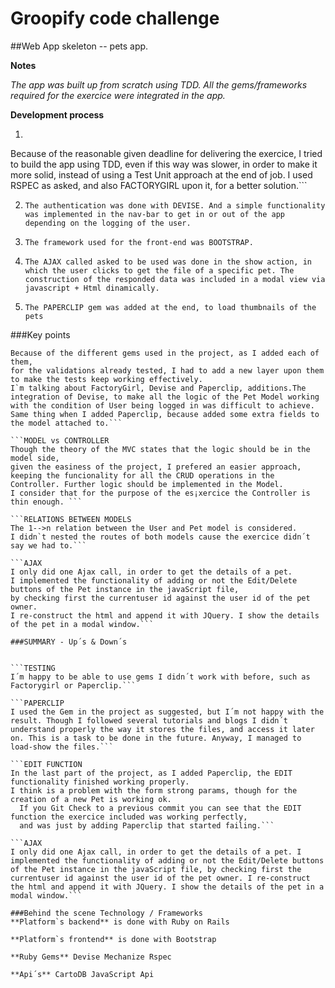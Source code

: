 # Groopify code challenge

##Web App skeleton -- pets app.  

**Notes**

*The app was built up from scratch using TDD. 
All the gems/frameworks required for the exercice were integrated in the app.*


**Development process**

1. ```TDD
Because of the reasonable given deadline for delivering the exercice,
I tried to build the app using TDD, even if this way was slower,
in order to make it more solid, instead of using a Test Unit approach at the end of job.
I used RSPEC as asked, and also FACTORYGIRL upon it, for a better solution.```

2.  ```The authentication was done with DEVISE. And a simple functionality was implemented in the nav-bar to get in or out of the app depending on the logging of the user.```

3.  ```The framework used for the front-end was BOOTSTRAP.```

4.  ```The AJAX called asked to be used was done in the show action, in which the user clicks to get the file of a specific pet. The construction of the responded data was included in a modal view via javascript + Html dinamically.```

5.  ```The PAPERCLIP gem was added at the end, to load thumbnails of the pets```

###Key points


```TESTING
Because of the different gems used in the project, as I added each of them,
for the validations already tested, I had to add a new layer upon them to make the tests keep working effectively.
I`m talking about FactoryGirl, Devise and Paperclip, additions.The integration of Devise, to make all the logic of the Pet Model working with the condition of User being logged in was difficult to achieve.
Same thing when I added Paperclip, because added some extra fields to the model attached to.```

```MODEL vs CONTROLLER
Though the theory of the MVC states that the logic should be in the model side,
given the easiness of the project, I prefered an easier approach, keeping the funcionality for all the CRUD operations in the Controller. Further logic should be implemented in the Model. 
I consider that for the purpose of the es¡xercice the Controller is thin enough. ```

```RELATIONS BETWEEN MODELS
The 1-->n relation between the User and Pet model is considered. 
I didn`t nested the routes of both models cause the exercice didn´t say we had to.```

```AJAX
I only did one Ajax call, in order to get the details of a pet. 
I implemented the functionality of adding or not the Edit/Delete buttons of the Pet instance in the javaScript file,
by checking first the currentuser id against the user id of the pet owner. 
I re-construct the html and append it with JQuery. I show the details of the pet in a modal window.```

###SUMMARY - Up´s & Down´s


```TESTING
I´m happy to be able to use gems I didn´t work with before, such as Factorygirl or Paperclip.```

```PAPERCLIP
I used the Gem in the project as suggested, but I´m not happy with the result. Though I followed several tutorials and blogs I didn´t understand properly the way it stores the files, and access it later on. This is a task to be done in the future. Anyway, I managed to load-show the files.```

```EDIT FUNCTION
In the last part of the project, as I added Paperclip, the EDIT functionality finished working properly.
I think is a problem with the form strong params, though for the creation of a new Pet is working ok.
  If you Git Check to a previous commit you can see that the EDIT function the exercice included was working perfectly,
  and was just by adding Paperclip that started failing.```

```AJAX
I only did one Ajax call, in order to get the details of a pet. I implemented the functionality of adding or not the Edit/Delete buttons of the Pet instance in the javaScript file, by checking first the currentuser id against the user id of the pet owner. I re-construct the html and append it with JQuery. I show the details of the pet in a modal window.```

###Behind the scene Technology / Frameworks
**Platform`s backend** is done with Ruby on Rails

**Platform`s frontend** is done with Bootstrap

**Ruby Gems** Devise Mechanize Rspec

**Api´s** CartoDB JavaScript Api
